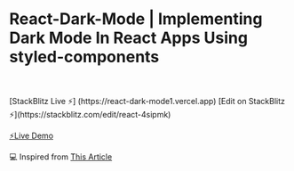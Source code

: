 # React-Dark-Mode | Implementing Dark Mode In React Apps Using styled-components

<br>
<br>
[StackBlitz Live ⚡️] (https://react-dark-mode1.vercel.app)  [Edit on StackBlitz ⚡️](https://stackblitz.com/edit/react-4sipmk)

[⚡️Live Demo](https://react-dark-mode1.vercel.app) 


💻 Inspired from [This Article](https://www.smashingmagazine.com/2020/04/dark-mode-react-apps-styled-components/)
